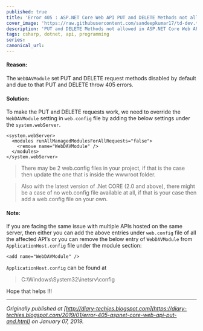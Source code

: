 ```yaml
---
published: true
title: 'Error 405 : ASP.NET Core Web API PUT and DELETE Methods not allowed'
cover_image: 'https://raw.githubusercontent.com/sandeepkumar17/td-dev.to/master/assets/blog-cover/tips_tricks.png'
description: 'PUT and DELETE Methods not allowed in ASP.NET Core Web API (405 Error)'
tags: csharp, dotnet, api, programming
series:
canonical_url:
---
```


#### Reason:
The `WebDAVModule` set PUT and DELETE request methods disabled by default and due to that PUT and DELETE throw 405 errors.

#### Solution:
To make the PUT and DELETE requests work, we need to override the `WebDAVModule` setting in `web.config` file by adding the below settings under the `system.webServer`.

```
<system.webServer>
  <modules runAllManagedModulesForAllRequests="false">
    <remove name="WebDAVModule" />
  </modules>
</system.webServer>
```

> There may be 2 web.config files in your project, if that is the case then update the one that is inside the wwwroot folder.

> Also with the latest version of .Net CORE (2.0 and above), there might be a case of no web.config file available at all, if that is your case then add a web.config file on your own.

#### Note:
If you are facing the same issue with multiple APIs hosted on the same server, then either you can add the above entries under `web.config` file of all the affected API’s or you can remove the below entry of `WebDAVModule` from `ApplicationHost.config` file under the module section:

```
<add name="WebDAVModule" />
```

`ApplicationHost.config` can be found at

> C:\Windows\System32\inetsrv\config

Hope that helps !!!

---
_Originally published at [http://diary-techies.blogspot.com](https://diary-techies.blogspot.com/2019/01/error-405-aspnet-core-web-api-put-and.html) on 
January 07, 2019._
